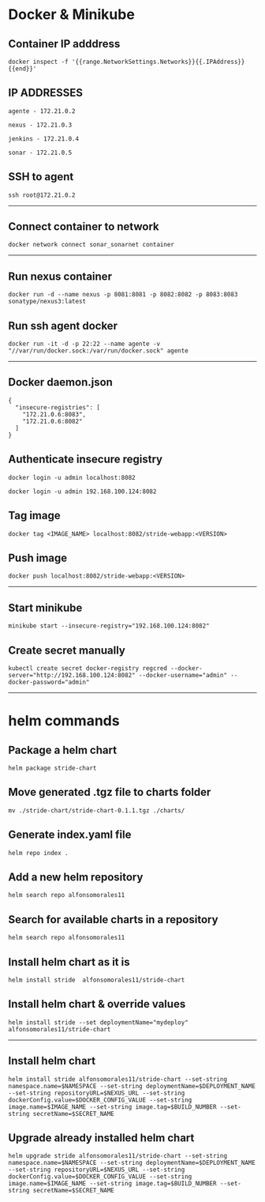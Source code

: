 # Docker & Minikube

## Container IP adddress
```
docker inspect -f '{{range.NetworkSettings.Networks}}{{.IPAddress}}{{end}}'
```


## IP ADDRESSES
```
agente - 172.21.0.2

nexus - 172.21.0.3

jenkins - 172.21.0.4

sonar - 172.21.0.5
```


## SSH to agent
```
ssh root@172.21.0.2
```

------------------------------------------------------------------------------------------------------

## Connect container to network
```
docker network connect sonar_sonarnet container
```

------------------------------------------------------------------------------------------------------

## Run nexus container
```
docker run -d --name nexus -p 8081:8081 -p 8082:8082 -p 8083:8083 sonatype/nexus3:latest
```

## Run ssh agent docker
```
docker run -it -d -p 22:22 --name agente -v "//var/run/docker.sock:/var/run/docker.sock" agente
```

------------------------------------------------------------------------------------------------------

## Docker daemon.json
```
{
  "insecure-registries": [
    "172.21.0.6:8083",
    "172.21.0.6:8082"
  ]
}
```


## Authenticate insecure registry
```
docker login -u admin localhost:8082

docker login -u admin 192.168.100.124:8082
```


## Tag image
```
docker tag <IMAGE_NAME> localhost:8082/stride-webapp:<VERSION>
```


## Push image
```
docker push localhost:8082/stride-webapp:<VERSION>
```

------------------------------------------------------------------------------------------------------

## Start minikube
```
minikube start --insecure-registry="192.168.100.124:8082"
```


## Create secret manually
```
kubectl create secret docker-registry regcred --docker-server="http://192.168.100.124:8082" --docker-username="admin" --docker-password="admin"
```

----------------------------------------------------------------------------------
# helm commands

## Package a helm chart
```
helm package stride-chart
```


## Move generated .tgz file to charts folder
```
mv ./stride-chart/stride-chart-0.1.1.tgz ./charts/
```


## Generate index.yaml file
```
helm repo index .
```


## Add a new helm repository
```
helm search repo alfonsomorales11
```


## Search for available charts in a repository
```
helm search repo alfonsomorales11
```


## Install helm chart as it is
```
helm install stride  alfonsomorales11/stride-chart
```


## Install helm chart & override values
```
helm install stride --set deploymentName="mydeploy" alfonsomorales11/stride-chart
```

-----------------------------------------------------------------------------------------------------------------------------------------------------------------------------------------------------------------------------------------------------------------------------------------------------------------------------------------------

## Install helm chart
```
helm install stride alfonsomorales11/stride-chart --set-string namespace.name=$NAMESPACE --set-string deploymentName=$DEPLOYMENT_NAME --set-string repositoryURL=$NEXUS_URL --set-string dockerConfig.value=$DOCKER_CONFIG_VALUE --set-string image.name=$IMAGE_NAME --set-string image.tag=$BUILD_NUMBER --set-string secretName=$SECRET_NAME
```

## Upgrade already installed helm chart
```
helm upgrade stride alfonsomorales11/stride-chart --set-string namespace.name=$NAMESPACE --set-string deploymentName=$DEPLOYMENT_NAME --set-string repositoryURL=$NEXUS_URL --set-string dockerConfig.value=$DOCKER_CONFIG_VALUE --set-string image.name=$IMAGE_NAME --set-string image.tag=$BUILD_NUMBER --set-string secretName=$SECRET_NAME
```